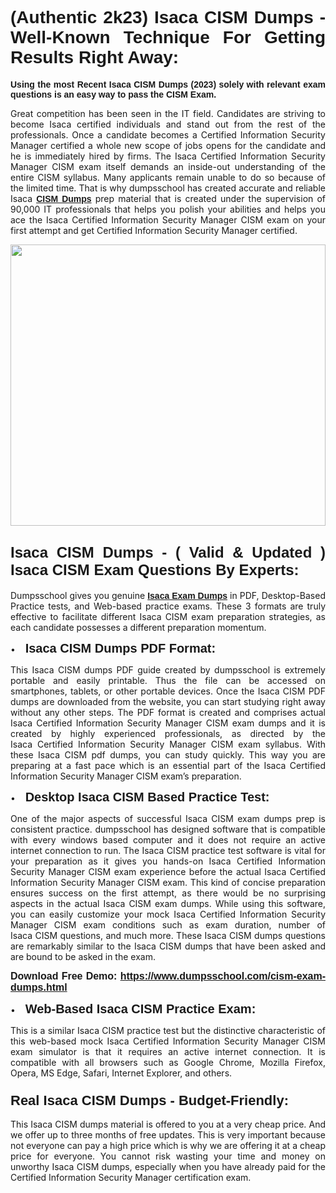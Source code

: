<h1 style="text-align: justify;"><span style="font-family:Verdana,Geneva,sans-serif;"><strong>(Authentic 2k23) Isaca CISM Dumps - Well-Known Technique For Getting Results Right Away:</strong></span></h1>

<p style="text-align: justify;"><span style="font-family:Verdana,Geneva,sans-serif;"><strong>Using the most Recent Isaca CISM Dumps (2023) solely with relevant exam questions is an easy way to pass the CISM Exam.</strong></span></p>

<p style="text-align: justify;">Great competition has been seen in the IT field. Candidates are striving to become Isaca certified individuals and stand out from the rest of the professionals. Once a candidate becomes a Certified Information Security Manager certified a whole new scope of jobs opens for the candidate and he is immediately hired by firms. The Isaca Certified Information Security Manager CISM exam itself demands an inside-out understanding of the entire CISM syllabus. Many applicants remain unable to do so because of the limited time. That is why dumpsschool has created accurate and reliable Isaca <a href="https://www.dumpsschool.com/cism-exam-dumps.html"><span style="font-family:Verdana,Geneva,sans-serif;"><strong>CISM Dumps</strong></span></a> prep material that is created under the supervision of 90,000 IT professionals that helps you polish your abilities and helps you ace the Isaca Certified Information Security Manager CISM exam on your first attempt and get Certified Information Security Manager certified.</p>

<p style="text-align: justify;"><a href="https://www.dumpsschool.com/cism-exam-dumps.html"><img alt="" src="https://lh3.googleusercontent.com/pw/AL9nZEXTnx-h3VAwmQ42NpyJBmUK-fANKF8vsH2hymHVf8ycIwJ47iI4Qn_pkCv8nx_DV5UvAc8WAssduHJKtvkHIPf8d8IQFAZC6offZ_lfhXQ5UUBSi1Ff8m31hLznjs03QyiSesC6U3Rcr4jLl4JRY5US=w904-h513-no" style="width: 100%; height: 450px;" /></a></p>

<h2 style="text-align: justify;"><span style="font-family:Verdana,Geneva,sans-serif;"><strong><span style="font-size:24px;">Isaca CISM Dumps - ( Valid & Updated ) Isaca CISM Exam Questions By Experts:</span></strong></span></h2>

<p style="text-align: justify;">Dumpsschool gives you genuine <a href="https://www.dumpsschool.com/isaca-braindumps.html"><span style="font-family:Verdana,Geneva,sans-serif;"><strong>Isaca Exam Dumps</strong></span></a> in PDF, Desktop-Based Practice tests, and Web-based practice exams. These 3 formats are truly effective to facilitate different Isaca CISM exam preparation strategies, as each candidate possesses a different preparation momentum. </p>

<p style="text-align: justify;">•    <span style="font-size:20px;"><span style="font-family:Verdana,Geneva,sans-serif;"><strong>Isaca CISM Dumps PDF Format:</strong></span></span></p>

<p style="text-align: justify;">This Isaca CISM dumps PDF guide created by dumpsschool is extremely portable and easily printable. Thus the file can be accessed on smartphones, tablets, or other portable devices. Once the Isaca CISM PDF dumps are downloaded from the website, you can start studying right away without any other steps. The PDF format is created and comprises actual Isaca Certified Information Security Manager CISM exam dumps and it is created by highly experienced professionals, as directed by the Isaca Certified Information Security Manager CISM exam syllabus. With these Isaca CISM pdf dumps, you can study quickly. This way you are preparing at a fast pace which is an essential part of the Isaca Certified Information Security Manager CISM exam’s preparation. </p>

<p style="text-align: justify;">•    <span style="font-family:Verdana,Geneva,sans-serif;"><strong><span style="font-size:20px;">Desktop Isaca CISM Based Practice Test:</span></strong></span></p>

<p style="text-align: justify;">One of the major aspects of successful Isaca CISM exam dumps prep is consistent practice. dumpsschool has designed software that is compatible with every windows based computer and it does not require an active internet connection to run. The Isaca CISM practice test software is vital for your preparation as it gives you hands-on Isaca Certified Information Security Manager CISM exam experience before the actual Isaca Certified Information Security Manager CISM exam. This kind of concise preparation ensures success on the first attempt, as there would be no surprising aspects in the actual Isaca CISM exam dumps. While using this software, you can easily customize your mock Isaca Certified Information Security Manager CISM exam conditions such as exam duration, number of Isaca CISM questions, and much more. These Isaca CISM dumps questions are remarkably similar to the Isaca CISM dumps that have been asked and are bound to be asked in the exam.</p>

<p style="text-align: justify;"><strong><span style="font-size:16px;"><span style="font-family:Verdana,Geneva,sans-serif;">Download Free Demo: </span></span><span style="font-family:Verdana,Geneva,sans-serif;"><span style="font-size:16px;"><a href="https://www.dumpsschool.com/cism-exam-dumps.html">https://www.dumpsschool.com/cism-exam-dumps.html</a></span></span></strong></p>

<p style="text-align: justify;">•    <strong><span style="font-size:20px;"><span style="font-family:Verdana,Geneva,sans-serif;">Web-Based Isaca CISM Practice Exam:</span></span></strong></p>

<p style="text-align: justify;">This is a similar Isaca CISM practice test but the distinctive characteristic of this web-based mock Isaca Certified Information Security Manager CISM exam simulator is that it requires an active internet connection. It is compatible with all browsers such as Google Chrome, Mozilla Firefox, Opera, MS Edge, Safari, Internet Explorer, and others.</p>

<h3 style="text-align: justify;"><strong><span style="font-size:22px;"><span style="font-family:Verdana,Geneva,sans-serif;">Real Isaca CISM Dumps - Budget-Friendly:</span></span></strong></h3>

<p style="text-align: justify;">This Isaca CISM dumps material is offered to you at a very cheap price. And we offer up to three months of free updates. This is very important because not everyone can pay a high price which is why we are offering it at a cheap price for everyone. You cannot risk wasting your time and money on unworthy Isaca CISM dumps, especially when you have already paid for the Certified Information Security Manager certification exam.</p>
